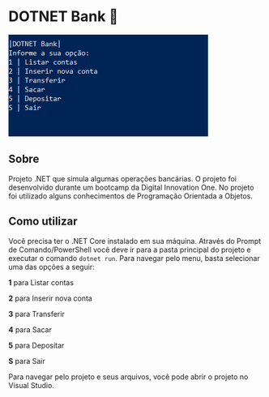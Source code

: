 # DOTNET Bank :atm:

![](./screen.png)

## Sobre

Projeto .NET que simula algumas operações bancárias. O projeto foi desenvolvido durante um bootcamp da Digital Innovation One. No projeto foi utilizado alguns conhecimentos de Programação Orientada a Objetos.

## Como utilizar

Você precisa ter o .NET Core instalado em sua máquina. Através do Prompt de Comando/PowerShell você deve ir para a pasta principal do projeto e executar o comando ```dotnet run```. Para navegar pelo menu, basta selecionar uma das opções a seguir:

**1** para Listar contas

**2** para Inserir nova conta

**3** para Transferir

**4** para Sacar

**5** para Depositar

**S** para Sair

Para navegar pelo projeto e seus arquivos, você pode abrir o projeto no Visual Studio.